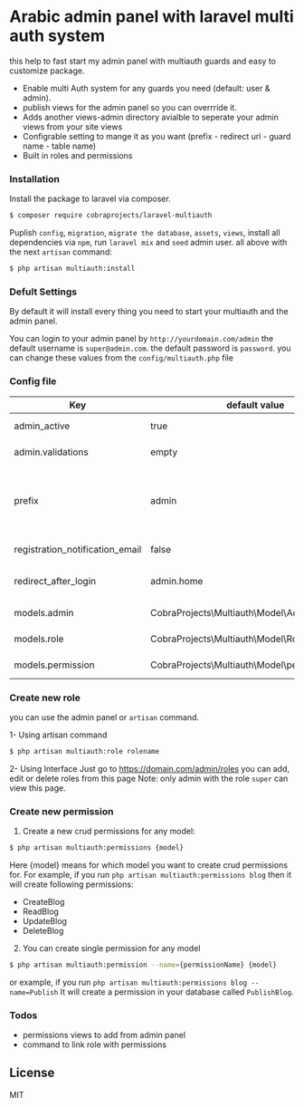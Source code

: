 # Arabic admin panel with laravel multi auth system

this help to fast start my admin panel with multiauth guards and easy to customize package.

  - Enable multi Auth system for any guards you need (default: user & admin).
  - publish views for the admin panel so you can overrride it.
  - Adds another views-admin directory avialble to seperate your admin views from your site views
  - Configrable setting to mange it as you want (prefix - redirect url - guard name - table name)
  - Built in roles and permissions

### Installation
Install the package to laravel via composer.

```sh
$ composer require cobraprojects/laravel-multiauth
```

Puplish `config`, `migration`, `migrate the database`, `assets`, `views`, install all dependencies via `npm`, run `laravel mix` and `seed` admin user.
all above with the next `artisan` command:

```sh
$ php artisan multiauth:install
```

### Defult Settings
By default it will install every thing you need to start your multiauth and the admin panel.

You can login to your admin panel by `http://yourdomain.com/admin`
the default username is `super@admin.com`.
the default password is `password`.
you can change these values from the `config/multiauth.php` file



### Config file

| Key | default value | action |
| ------ | ------ | ------ |
| admin_active | true | enable / disable the admin panel |
| admin.validations | empty | array for validate admin register form |
| prefix | admin | the prefix for your routes to access the admin panel (http://domain.com/`prefix`) this will also change the login email address super@ `prefix`.com |
| registration_notification_email | false | enable/disable notify new registerd admin via email |
| redirect_after_login | admin.home | the route name of your admin home page to redirect logged admis to it |
| models.admin | CobraProjects\Multiauth\Model\Admin::class | the admin class if you need to use your own |
| models.role | CobraProjects\Multiauth\Model\Role::class| the role class if you need to use your own |
| models.permission | CobraProjects\Multiauth\Model\permission::class| the permission class if you need to use your own |



### Create new role
you can use the admin panel or `artisan` command.

1- Using artisan command
```sh
$ php artisan multiauth:role rolename
```

2- Using Interface Just go to https://domain.com/admin/roles
you can add, edit or delete roles from this page
Note: only admin with the role `super` can view this page.

### Create new permission
1. Create a new crud permissions for any model:
```sh
$ php artisan multiauth:permissions {model}
```
Here {model} means for which model you want to create crud permissions for. For example, 
if you run `php artisan multiauth:permissions blog` then it will create following permissions:

- CreateBlog
- ReadBlog
- UpdateBlog
- DeleteBlog

2. You can create single permission for any model
```sh
$ php artisan multiauth:permission --name={permissionName} {model}
```
or example, if you run `php artisan multiauth:permissions blog --name=Publish` It will create a permission in your database called `PublishBlog`.


### Todos

 - permissions views to add from admin panel
 - command to link role with permissions

License
----
MIT
